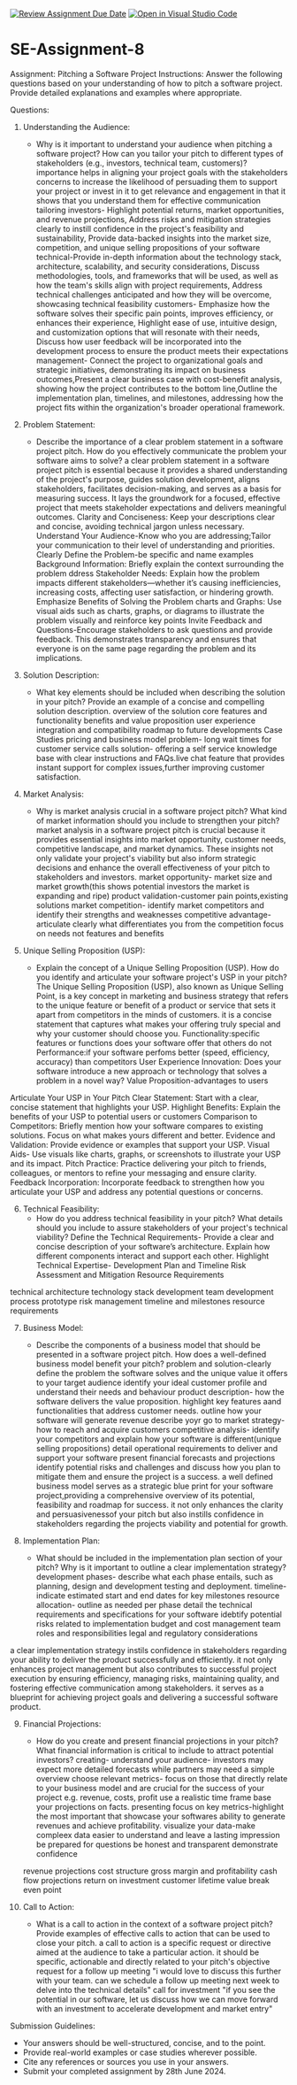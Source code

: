 [![Review Assignment Due Date](https://classroom.github.com/assets/deadline-readme-button-22041afd0340ce965d47ae6ef1cefeee28c7c493a6346c4f15d667ab976d596c.svg)](https://classroom.github.com/a/4bgukiqw)
[![Open in Visual Studio Code](https://classroom.github.com/assets/open-in-vscode-2e0aaae1b6195c2367325f4f02e2d04e9abb55f0b24a779b69b11b9e10269abc.svg)](https://classroom.github.com/online_ide?assignment_repo_id=15337211&assignment_repo_type=AssignmentRepo)
# SE-Assignment-8
 Assignment: Pitching a Software Project
 Instructions:
Answer the following questions based on your understanding of how to pitch a software project. Provide detailed explanations and examples where appropriate.

 Questions:

1. Understanding the Audience:
   - Why is it important to understand your audience when pitching a software project? How can you tailor your pitch to different types of stakeholders (e.g., investors, technical team, customers)?
   importance
   helps in aligning your project goals with the stakeholders concerns
   to increase the likelihood of persuading them to support your project or invest in it
   to get relevance and engagement in that it shows that you understand them
   for effective communication
   tailoring
investors- Highlight potential returns, market opportunities, and revenue projections, Address risks and mitigation strategies clearly to instill confidence in the project's feasibility and sustainability, Provide data-backed insights into the market size, competition, and unique selling propositions of your software
technical-Provide in-depth information about the technology stack, architecture, scalability, and security considerations, Discuss methodologies, tools, and frameworks that will be used, as well as how the team's skills align with project requirements, Address technical challenges anticipated and how they will be overcome, showcasing technical feasibility 
customers- Emphasize how the software solves their specific pain points, improves efficiency, or enhances their experience, Highlight ease of use, intuitive design, and customization options that will resonate with their needs, Discuss how user feedback will be incorporated into the development process to ensure the product meets their expectations
management- Connect the project to organizational goals and strategic initiatives, demonstrating its impact on business outcomes,Present a clear business case with cost-benefit analysis, showing how the project contributes to the bottom line,Outline the implementation plan, timelines, and milestones, addressing how the project fits within the organization's broader operational framework.


2. Problem Statement:
   - Describe the importance of a clear problem statement in a software project pitch. How do you effectively communicate the problem your software aims to solve?
   a clear problem statement in a software project pitch is essential because it provides a shared understanding of the project's purpose, guides solution development, aligns stakeholders, facilitates decision-making, and serves as a basis for measuring success. It lays the groundwork for a focused, effective project that meets stakeholder expectations and delivers meaningful outcomes.
   Clarity and Conciseness: Keep your descriptions clear and concise, avoiding technical jargon unless necessary.
   Understand Your Audience-Know who you are addressing;Tailor your communication to their level of understanding and priorities.
   Clearly Define the Problem-be specific and name examples
Background Information: Briefly explain the context surrounding the problem
ddress Stakeholder Needs: Explain how the problem impacts different stakeholders—whether it’s causing inefficiencies, increasing costs, affecting user satisfaction, or hindering growth.
Emphasize Benefits of Solving the Problem
charts and Graphs: Use visual aids such as charts, graphs, or diagrams to illustrate the problem visually and reinforce key points
Invite Feedback and Questions-Encourage stakeholders to ask questions and provide feedback. This demonstrates transparency and ensures that everyone is on the same page regarding the problem and its implications.


3. Solution Description:
   - What key elements should be included when describing the solution in your pitch? Provide an example of a concise and compelling solution description.
   overview of the solution
   core features and functionality
   benefits and value proposition
   user experience
   integration and compatibility
   roadmap to future developments
   Case Studies
   pricing and business model
   problem- long wait times for customer service calls
   solution- offering a self service knowledge base with clear instructions and FAQs.live chat feature that provides instant support for complex issues,further improving customer satisfaction.


4. Market Analysis:
   - Why is market analysis crucial in a software project pitch? What kind of market information should you include to strengthen your pitch?
market analysis in a software project pitch is crucial because it provides essential insights into market opportunity, customer needs, competitive landscape, and market dynamics. These insights not only validate your project's viability but also inform strategic decisions and enhance the overall effectiveness of your pitch to stakeholders and investors.
market opportunity- market size and market growth(this shows potential investors the market is expanding and ripe)
product validation-customer pain points,existing solutions
market competition- identify market competitors and identify their strengths and weaknesses
competitive advantage- articulate clearly what differentiates you from the competition
focus on needs not features and benefits

5. Unique Selling Proposition (USP):
   - Explain the concept of a Unique Selling Proposition (USP). How do you identify and articulate your software project's USP in your pitch?
  The Unique Selling Proposition (USP), also known as Unique Selling Point, is a key concept in marketing and business strategy that refers to the unique feature or benefit of a product or service that sets it apart from competitors in the minds of customers. it is a concise statement that captures what makes your offering truly special and why your customer should choose you.
  Functionality:specific features or functions does your software offer that others do not
Performance:if your software perfoms better (speed, efficiency, accuracy) than competitors
User Experience
Innovation: Does your software introduce a new approach or technology that solves a problem in a novel way?
Value Proposition-advantages to users

Articulate Your USP in Your Pitch
Clear Statement: Start with a clear, concise statement that highlights your USP. 
Highlight Benefits: Explain the benefits of your USP to potential users or customers
Comparison to Competitors: Briefly mention how your software compares to existing solutions. Focus on what makes yours different and better.
Evidence and Validation: Provide evidence or examples that support your USP. 
Visual Aids- Use visuals like charts, graphs, or screenshots to illustrate your USP and its impact.
Pitch Practice: Practice delivering your pitch to friends, colleagues, or mentors to refine your messaging and ensure clarity.
Feedback Incorporation: Incorporate feedback to strengthen how you articulate your USP and address any potential questions or concerns.


6. Technical Feasibility:
   - How do you address technical feasibility in your pitch? What details should you include to assure stakeholders of your project's technical viability?
Define the Technical Requirements- Provide a clear and concise description of your software’s architecture. Explain how different components interact and support each other.
Highlight Technical Expertise-
Development Plan and Timeline
Risk Assessment and Mitigation
Resource Requirements

technical architecture
technology stack
development team
development process
prototype
risk management
timeline and milestones
resource requirements

7. Business Model:
   - Describe the components of a business model that should be presented in a software project pitch. How does a well-defined business model benefit your pitch?
problem and solution-clearly define the problem the software solves and the unique value it offers to your target audience
identify your ideal customer profile and understand their needs and behaviour
product description- how the software delivers the value proposition. highlight key features aand functionalities that address customer needs.
outline how your software will generate revenue
describe yoyr go to market strategy-how to reach and acquire customers
competitive analysis- identify your competitors and explain how your software is different(unique selling propositions)
detail operational requirements to deliver and support your software
present financial forecasts and projections
identify potential risks and challenges and discuss how you plan to mitigate them and ensure the project is a success.
a well defined business model serves as a strategic blue print for your software project,providing a comprehensive overview of its potential, feasibility and roadmap for success. it not only enhances the clarity and persuasivenessof your pitch but also instills confidence in stakeholders regarding the projects viability and potential for growth.

8. Implementation Plan:
   - What should be included in the implementation plan section of your pitch? Why is it important to outline a clear implementation strategy?
   development phases- describe what each phase entails, such as planning, design and development testing and deployment.
   timeline-indicate estimated start and end dates for key milestones
   resource allocation- outline as needed per phase
   detail the technical requirements and specifications for your software
   idebtify potential risks related to implementation
   budget and cost management
   team roles and responsibilities
   legal and regulatory considerations

a clear implementation strategy instils confidence in stakeholders regarding your ability to deliver the product successfully and efficiently. it not only enhances project management but also contributes to successful project execution by ensuring efficiency, managing risks, maintaining quality, and fostering effective communication among stakeholders. it serves as a blueprint for achieving project goals and delivering a successful software product.

9. Financial Projections:
   - How do you create and present financial projections in your pitch? What financial information is critical to include to attract potential investors?
   creating- understand your audience- investors may expect more detailed forecasts while partners may need a simple overview
   choose relevant metrics- focus on those that directly relate to your business model and are crucial for the success of your project e.g. revenue, costs, profit
   use a realistic time frame
   base your projections on facts.
   presenting
   focus on key metrics-highlight the most important that showcase your softwares ability to generate revenues and achieve profitability.
   visualize your data-make compleex data easier to understand and leave a lasting impression
   be prepared for questions
   be honest and transparent
   demonstrate confidence

   revenue projections
   cost structure
   gross margin and profitability
   cash flow projections
   return on investment
   customer lifetime value
   break even point


10. Call to Action:
    - What is a call to action in the context of a software project pitch? Provide examples of effective calls to action that can be used to close your pitch.
    a call to action is a specific request or directive aimed at the audience to take a particular action. it should be specific, actionable and directly related to your pitch's objective
    request for a follow up meeting
    "i would love to discuss this further with your team. can we schedule a follow up meeting next week to delve into the technical details"
    call for investment
    "if you see the potential in our software, let us discuss how we can move forward with an investment to accelerate development and market entry"

 Submission Guidelines:
- Your answers should be well-structured, concise, and to the point.
- Provide real-world examples or case studies wherever possible.
- Cite any references or sources you use in your answers.
- Submit your completed assignment by 28th June 2024.


